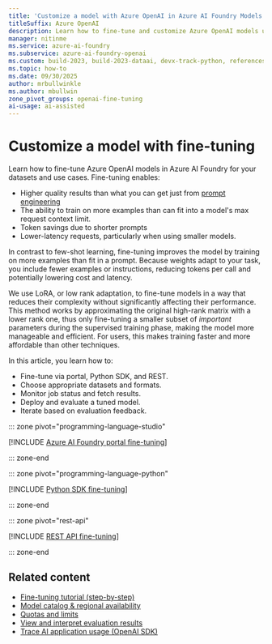 ```yaml
---
title: 'Customize a model with Azure OpenAI in Azure AI Foundry Models'
titleSuffix: Azure OpenAI
description: Learn how to fine-tune and customize Azure OpenAI models using Python, REST APIs, or Azure AI Foundry portal. Improve model performance with LoRA adaptation and custom datasets.
manager: nitinme
ms.service: azure-ai-foundry
ms.subservice: azure-ai-foundry-openai
ms.custom: build-2023, build-2023-dataai, devx-track-python, references_regions
ms.topic: how-to
ms.date: 09/30/2025
author: mrbullwinkle
ms.author: mbullwin
zone_pivot_groups: openai-fine-tuning
ai-usage: ai-assisted
---
```


# Customize a model with fine-tuning

Learn how to fine-tune Azure OpenAI models in Azure AI Foundry for your datasets and use cases. Fine-tuning enables:

- Higher quality results than what you can get just from [prompt engineering](../concepts/prompt-engineering.md)
- The ability to train on more examples than can fit into a model's max request context limit.
- Token savings due to shorter prompts
- Lower-latency requests, particularly when using smaller models.

In contrast to few-shot learning, fine-tuning improves the model by training on more examples than fit in a prompt. Because weights adapt to your task, you include fewer examples or instructions, reducing tokens per call and potentially lowering cost and latency.

We use LoRA, or low rank adaptation, to fine-tune models in a way that reduces their complexity without significantly affecting their performance. This method works by approximating the original high-rank matrix with a lower rank one, thus only fine-tuning a smaller subset of *important* parameters during the supervised training phase, making the model more manageable and efficient. For users, this makes training faster and more affordable than other techniques.

In this article, you learn how to:

- Fine-tune via portal, Python SDK, and REST.
- Choose appropriate datasets and formats.
- Monitor job status and fetch results.
- Deploy and evaluate a tuned model.
- Iterate based on evaluation feedback.

::: zone pivot="programming-language-studio"

[!INCLUDE [Azure AI Foundry portal fine-tuning](../includes/fine-tuning-unified.md)]

::: zone-end

::: zone pivot="programming-language-python"

[!INCLUDE [Python SDK fine-tuning](../includes/fine-tuning-python.md)]

::: zone-end

::: zone pivot="rest-api"

[!INCLUDE [REST API fine-tuning](../includes/fine-tuning-rest.md)]

::: zone-end

## Related content

- [Fine-tuning tutorial (step-by-step)](../tutorials/fine-tune.md)
- [Model catalog & regional availability](../concepts/models.md)
- [Quotas and limits](../quotas-limits.md)
- [View and interpret evaluation results](../../how-to/evaluate-results.md)
- [Trace AI application usage (OpenAI SDK)](../../how-to/develop/trace-application.md)
